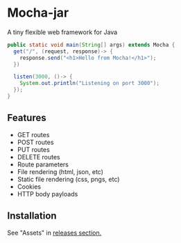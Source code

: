 # Mocha-jar
A tiny flexible web framework for Java
```Java
public static void main(String[] args) extends Mocha {
  get("/", (request, response)-> {
    response.send("<h1>Hello from Mocha!</h1>");
  })

  listen(3000, ()-> {
    System.out.println("Listening on port 3000");
  });
}
```
## Features
- GET routes
- POST routes
- PUT routes
- DELETE routes
- Route parameters
- File rendering (html, json, etc)
- Static file rendering (css, pngs, etc)
- Cookies
- HTTP body payloads

## Installation
See "Assets" in <a href="https://github.com/GabrielGavrilov/mocha-jar/releases/tag/alpha">releases section.</a>
